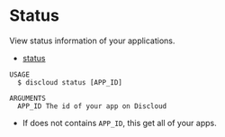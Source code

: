 # Status

View status information of your applications.

* [status](#status)

```sh-session
USAGE
  $ discloud status [APP_ID]

ARGUMENTS
  APP_ID The id of your app on Discloud
```

* If does not contains `APP_ID`, this get all of your apps.
